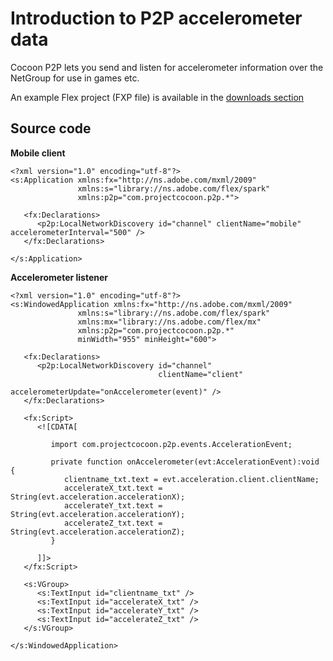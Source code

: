 # Introduction to P2P accelerometer data #

Cocoon P2P lets you send and listen for accelerometer information over the NetGroup for use in games etc.

An example Flex project (FXP file) is available in the [downloads section](http://code.google.com/p/cocoon-p2p/downloads/list)



## Source code ##



**Mobile client**

```
<?xml version="1.0" encoding="utf-8"?>
<s:Application xmlns:fx="http://ns.adobe.com/mxml/2009" 
               xmlns:s="library://ns.adobe.com/flex/spark" 
               xmlns:p2p="com.projectcocoon.p2p.*">

   <fx:Declarations>
      <p2p:LocalNetworkDiscovery id="channel" clientName="mobile" accelerometerInterval="500" />
   </fx:Declarations>	
	
</s:Application>
```




**Accelerometer listener**

```
<?xml version="1.0" encoding="utf-8"?>
<s:WindowedApplication xmlns:fx="http://ns.adobe.com/mxml/2009" 
               xmlns:s="library://ns.adobe.com/flex/spark" 
               xmlns:mx="library://ns.adobe.com/flex/mx" 
               xmlns:p2p="com.projectcocoon.p2p.*"
               minWidth="955" minHeight="600">
	
   <fx:Declarations>
      <p2p:LocalNetworkDiscovery id="channel"
                                 clientName="client"
                                 accelerometerUpdate="onAccelerometer(event)" />
   </fx:Declarations>
	
   <fx:Script>
      <![CDATA[

         import com.projectcocoon.p2p.events.AccelerationEvent;
			
         private function onAccelerometer(evt:AccelerationEvent):void {
            clientname_txt.text = evt.acceleration.client.clientName;
            accelerateX_txt.text = String(evt.acceleration.accelerationX);
            accelerateY_txt.text = String(evt.acceleration.accelerationY);
            accelerateZ_txt.text = String(evt.acceleration.accelerationZ);
         }
			
      ]]>
   </fx:Script>
	
   <s:VGroup>
      <s:TextInput id="clientname_txt" />
      <s:TextInput id="accelerateX_txt" />
      <s:TextInput id="accelerateY_txt" />
      <s:TextInput id="accelerateZ_txt" />		
   </s:VGroup>
	
</s:WindowedApplication>
```